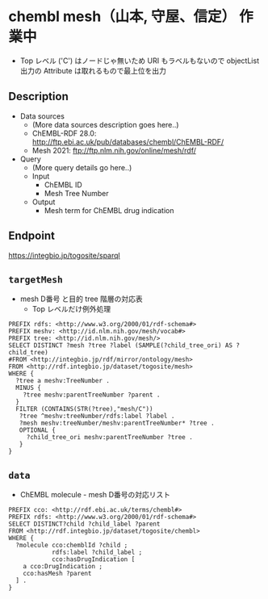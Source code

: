 # chembl mesh（山本, 守屋、信定） 作業中

* Top レベル ('C') はノードじゃ無いため URI もラベルもないので objectList 出力の Attribute は取れるもので最上位を出力

## Description

- Data sources
    - (More data sources description goes here..)
    - ChEMBL-RDF 28.0: http://ftp.ebi.ac.uk/pub/databases/chembl/ChEMBL-RDF/
    - Mesh 2021: ftp://ftp.nlm.nih.gov/online/mesh/rdf/
- Query
    - (More query details go here..)
    -  Input
        - ChEMBL ID
        - Mesh Tree Number
    - Output
        - Mesh term for ChEMBL drug indication

## Endpoint

https://integbio.jp/togosite/sparql

## `targetMesh`
- mesh D番号 と目的 tree 階層の対応表
  - Top レベルだけ例外処理
```sparql
PREFIX rdfs: <http://www.w3.org/2000/01/rdf-schema#>
PREFIX meshv: <http://id.nlm.nih.gov/mesh/vocab#>
PREFIX tree: <http://id.nlm.nih.gov/mesh/>
SELECT DISTINCT ?mesh ?tree ?label (SAMPLE(?child_tree_ori) AS ?child_tree)
#FROM <http://integbio.jp/rdf/mirror/ontology/mesh>
FROM <http://rdf.integbio.jp/dataset/togosite/mesh>
WHERE {
  ?tree a meshv:TreeNumber .
  MINUS { 
    ?tree meshv:parentTreeNumber ?parent .
  }
  FILTER (CONTAINS(STR(?tree),"mesh/C"))
   ?tree ^meshv:treeNumber/rdfs:label ?label .
   ?mesh meshv:treeNumber/meshv:parentTreeNumber* ?tree .
   OPTIONAL {
     ?child_tree_ori meshv:parentTreeNumber ?tree .
   }
}
```

## `data`
- ChEMBL molecule - mesh D番号の対応リスト
```sparql
PREFIX cco: <http://rdf.ebi.ac.uk/terms/chembl#> 
PREFIX rdfs: <http://www.w3.org/2000/01/rdf-schema#>
SELECT DISTINCT?child ?child_label ?parent 
FROM <http://rdf.integbio.jp/dataset/togosite/chembl>
WHERE {
  ?molecule cco:chemblId ?child ;
            rdfs:label ?child_label ;
            cco:hasDrugIndication [
    a cco:DrugIndication ;
    cco:hasMesh ?parent
  ] .
}
```
